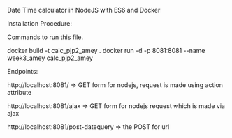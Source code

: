 Date Time calculator in NodeJS with ES6 and Docker

Installation Procedure:

Commands to run this file.

docker build -t calc_pjp2_amey .
docker run -d -p 8081:8081 --name week3_amey calc_pjp2_amey


Endpoints:

http://localhost:8081/ => GET form for nodejs, request is made using action attribute

http://localhost:8081/ajax => GET form for nodejs request which is made via ajax

http://localhost:8081/post-datequery => the POST for url